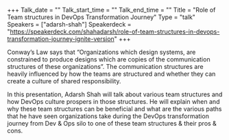 +++
Talk_date = ""
Talk_start_time = ""
Talk_end_time = ""
Title = "Role of Team structures in DevOps Transformation Journey"
Type = "talk"
Speakers = ["adarsh-shah"]
Speakerdeck = "https://speakerdeck.com/shahadarsh/role-of-team-structures-in-devops-transformation-journey-ignite-version"
+++

Conway’s Law says that “Organizations which design systems, are constrained to produce designs which are copies of the communication structures of these organizations”. The communication structures are heavily influenced by how the teams are structured and whether they can create a culture of shared responsibility.

In this presentation, Adarsh Shah will talk about various team structures and how DevOps culture prospers in those structures. He will explain when and why these team structures can be beneficial and what are the various paths that he have seen organizations take during the DevOps transformation journey from Dev & Ops silo to one of these team structures & their pros & cons.